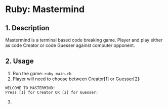 # Ruby: Mastermind

## 1. Description
Mastermind is a terminal based code breaking game. Player and play either as code Creator or code Guesser against computer opponent.  

## 2. Usage
1. Run the game:
``` ruby main.rb ```
2. Player will need to choose between Creator[1] or Guesser[2]:
```
WELCOME TO MASTERMIND!
Press [1] for Creator OR [2] for Guesser: 
```
3. 

